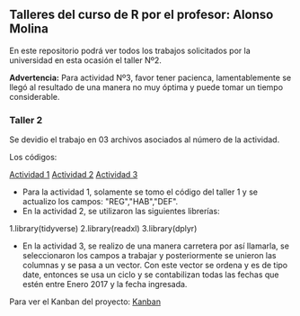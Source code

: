 ## Talleres del curso de R por el profesor: Alonso Molina

En este repositorio podrá ver todos los trabajos solicitados por la universidad  en esta ocasión el taller Nº2.

**Advertencia:** Para actividad Nº3, favor tener pacienca, lamentablemente se llegó al resultado de una manera no muy óptima y puede tomar un tiempo considerable.

### Taller 2

Se devidio el trabajo en 03 archivos asociados al número de la actividad.

Los códigos:

[Actividad 1](https://github.com/magisterDataScienceUAI/LenguajeR/blob/main/Taller%202/Taller2_part1.R)
[Actividad 2](https://github.com/magisterDataScienceUAI/LenguajeR/blob/main/Taller%202/Taller2.R)
[Actividad 3](https://github.com/magisterDataScienceUAI/LenguajeR/blob/main/Taller%202/Taller2_part3.R)

- Para la actividad 1, solamente se tomo el código del taller 1 y se actualizo los campos: "REG","HAB","DEF".
- En la actividad 2, se utilizaron las siguientes librerías:

1.library(tidyverse)
2.library(readxl)
3.library(dplyr)

- En la actividad 3, se realizo de una manera carretera por así llamarla, se seleccionaron los campos a trabajar y posteriormente se unieron las columnas y se pasa a un vector. Con este vector se ordena y es de tipo date, entonces se usa un ciclo y se contabilizan todas las fechas que estén entre Enero 2017 y la fecha ingresada.

Para ver el Kanban del proyecto: [Kanban](https://github.com/magisterDataScienceUAI/LenguajeR/projects/1)



